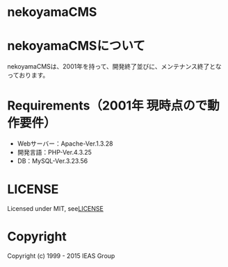 nekoyamaCMS
========

nekoyamaCMSについて
========
nekoyamaCMSは、2001年を持って、開発終了並びに、メンテナンス終了となっております。

Requirements（2001年 現時点ので動作要件）
========
- Webサーバー：Apache-Ver.1.3.28
- 開発言語：PHP-Ver.4.3.25
- DB：MySQL-Ver.3.23.56

LICENSE
========
Licensed under MIT, see[LICENSE](https://github.com/win-k/nekoyamaCMS/blob/master/LICENSE)

Copyright
========
Copyright (c) 1999 - 2015 IEAS Group
